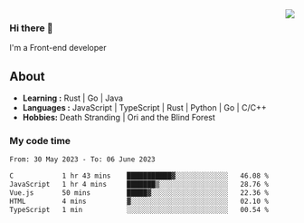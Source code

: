 <img align='right' src="https://github-readme-stats.vercel.app/api?username=strugglebak&show_icons=true">

### Hi there 👋

I'm a Front-end developer

## About

-  **Learning :** Rust | Go | Java
-  **Languages :** JavaScript | TypeScript | Rust | Python | Go | C/C++
-  **Hobbies:** Death Stranding | Ori and the Blind Forest

### My code time

<!--START_SECTION:waka-->

```txt
From: 30 May 2023 - To: 06 June 2023

C            1 hr 43 mins    ███████████▓░░░░░░░░░░░░░   46.08 %
JavaScript   1 hr 4 mins     ███████▒░░░░░░░░░░░░░░░░░   28.76 %
Vue.js       50 mins         █████▓░░░░░░░░░░░░░░░░░░░   22.36 %
HTML         4 mins          ▓░░░░░░░░░░░░░░░░░░░░░░░░   02.10 %
TypeScript   1 min           ░░░░░░░░░░░░░░░░░░░░░░░░░   00.54 %
```

<!--END_SECTION:waka-->
